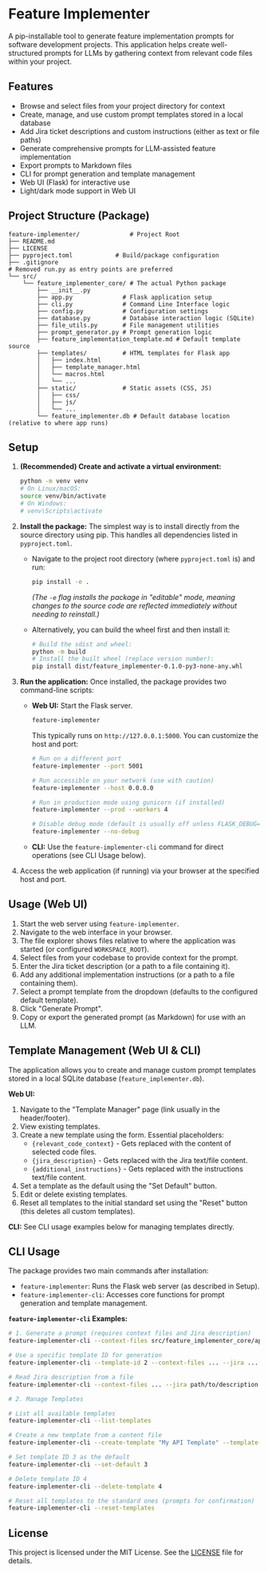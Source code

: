 # Feature Implementer

A pip-installable tool to generate feature implementation prompts for software development projects. This application helps create well-structured prompts for LLMs by gathering context from relevant code files within your project.

## Features

- Browse and select files from your project directory for context
- Create, manage, and use custom prompt templates stored in a local database
- Add Jira ticket descriptions and custom instructions (either as text or file paths)
- Generate comprehensive prompts for LLM-assisted feature implementation
- Export prompts to Markdown files
- CLI for prompt generation and template management
- Web UI (Flask) for interactive use
- Light/dark mode support in Web UI

## Project Structure (Package)

```
feature-implementer/              # Project Root
├── README.md
├── LICENSE
├── pyproject.toml            # Build/package configuration
├── .gitignore
# Removed run.py as entry points are preferred
└── src/
    └── feature_implementer_core/ # The actual Python package
        ├── __init__.py
        ├── app.py              # Flask application setup
        ├── cli.py              # Command Line Interface logic
        ├── config.py           # Configuration settings
        ├── database.py         # Database interaction logic (SQLite)
        ├── file_utils.py       # File management utilities
        ├── prompt_generator.py # Prompt generation logic
        ├── feature_implementation_template.md # Default template source
        ├── templates/          # HTML templates for Flask app
        │   ├── index.html
        │   ├── template_manager.html
        │   └── macros.html
        │   └── ...
        ├── static/             # Static assets (CSS, JS)
        │   ├── css/
        │   ├── js/
        │   └── ...
        └── feature_implementer.db # Default database location (relative to where app runs)
```

## Setup

1.  **(Recommended) Create and activate a virtual environment:**
    ```bash
    python -m venv venv
    # On Linux/macOS:
    source venv/bin/activate
    # On Windows:
    # venv\Scripts\activate 
    ```

2.  **Install the package:**
    The simplest way is to install directly from the source directory using pip. This handles all dependencies listed in `pyproject.toml`.
    *   Navigate to the project root directory (where `pyproject.toml` is) and run:
        ```bash
        pip install -e .
        ```
        *(The `-e` flag installs the package in "editable" mode, meaning changes to the source code are reflected immediately without needing to reinstall.)*

    *   Alternatively, you can build the wheel first and then install it:
        ```bash
        # Build the sdist and wheel:
        python -m build
        # Install the built wheel (replace version number):
        pip install dist/feature_implementer-0.1.0-py3-none-any.whl 
        ```

3.  **Run the application:**
    Once installed, the package provides two command-line scripts:
    *   **Web UI:** Start the Flask server.
        ```bash
        feature-implementer 
        ```
        This typically runs on `http://127.0.0.1:5000`. You can customize the host and port:
        ```bash
        # Run on a different port
        feature-implementer --port 5001
        
        # Run accessible on your network (use with caution)
        feature-implementer --host 0.0.0.0 
        
        # Run in production mode using gunicorn (if installed)
        feature-implementer --prod --workers 4
        
        # Disable debug mode (default is usually off unless FLASK_DEBUG=true)
        feature-implementer --no-debug
        ```
    *   **CLI:** Use the `feature-implementer-cli` command for direct operations (see CLI Usage below).

4.  Access the web application (if running) via your browser at the specified host and port.

## Usage (Web UI)

1.  Start the web server using `feature-implementer`.
2.  Navigate to the web interface in your browser.
3.  The file explorer shows files relative to where the application was started (or configured `WORKSPACE_ROOT`).
4.  Select files from your codebase to provide context for the prompt.
5.  Enter the Jira ticket description (or a path to a file containing it).
6.  Add any additional implementation instructions (or a path to a file containing them).
7.  Select a prompt template from the dropdown (defaults to the configured default template).
8.  Click "Generate Prompt".
9.  Copy or export the generated prompt (as Markdown) for use with an LLM.

## Template Management (Web UI & CLI)

The application allows you to create and manage custom prompt templates stored in a local SQLite database (`feature_implementer.db`).

**Web UI:**
1.  Navigate to the "Template Manager" page (link usually in the header/footer).
2.  View existing templates.
3.  Create a new template using the form. Essential placeholders:
    *   `{relevant_code_context}` - Gets replaced with the content of selected code files.
    *   `{jira_description}` - Gets replaced with the Jira text/file content.
    *   `{additional_instructions}` - Gets replaced with the instructions text/file content.
4.  Set a template as the default using the "Set Default" button.
5.  Edit or delete existing templates.
6.  Reset all templates to the initial standard set using the "Reset" button (this deletes all custom templates).

**CLI:** See CLI usage examples below for managing templates directly.

## CLI Usage

The package provides two main commands after installation:

*   `feature-implementer`: Runs the Flask web server (as described in Setup).
*   `feature-implementer-cli`: Accesses core functions for prompt generation and template management.

**`feature-implementer-cli` Examples:**

```bash
# 1. Generate a prompt (requires context files and Jira description)
feature-implementer-cli --context-files src/feature_implementer_core/app.py src/feature_implementer_core/cli.py --jira "FEAT-123: Implement new endpoint" --instructions "Use Pydantic for validation." --output my_prompt.md

# Use a specific template ID for generation
feature-implementer-cli --template-id 2 --context-files ... --jira ... 

# Read Jira description from a file
feature-implementer-cli --context-files ... --jira path/to/description.txt

# 2. Manage Templates

# List all available templates
feature-implementer-cli --list-templates

# Create a new template from a content file
feature-implementer-cli --create-template "My API Template" --template-content path/to/my_template.txt --template-description "Template for API endpoints"

# Set template ID 3 as the default
feature-implementer-cli --set-default 3

# Delete template ID 4
feature-implementer-cli --delete-template 4

# Reset all templates to the standard ones (prompts for confirmation)
feature-implementer-cli --reset-templates

```

## License

This project is licensed under the MIT License. See the [LICENSE](LICENSE) file for details. 